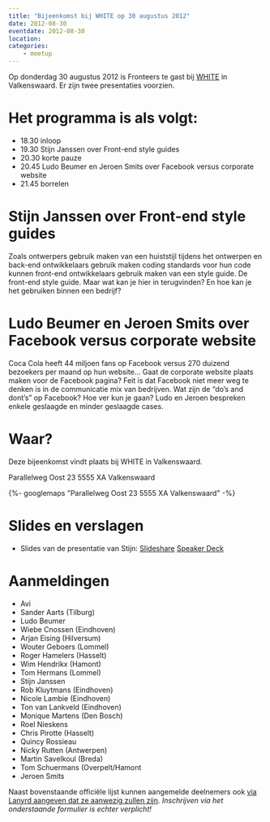 ```yaml
---
title: "Bijeenkomst bij WHITE op 30 augustus 2012"
date: 2012-08-30
eventdate: 2012-08-30
location:
categories:
    - meetup
---
```

Op donderdag 30 augustus 2012 is Fronteers te gast bij [WHITE](http://www.white.nl/) in Valkenswaard. Er zijn twee presentaties voorzien.

# Het programma is als volgt:

* 18.30 inloop
* 19.30 Stijn Janssen over Front-end style guides
* 20.30 korte pauze
* 20.45 Ludo Beumer en Jeroen Smits over Facebook versus corporate website
* 21.45 borrelen

# Stijn Janssen over Front-end style guides

Zoals ontwerpers gebruik maken van een huiststijl tijdens het ontwerpen en back-end ontwikkelaars gebruik maken coding standards voor hun code kunnen front-end ontwikkelaars gebruik maken van een style guide. De front-end style guide. Maar wat kan je hier in terugvinden? En hoe kan je het gebruiken binnen een bedrijf?

# Ludo Beumer en Jeroen Smits over Facebook versus corporate website

Coca Cola heeft 44 miljoen fans op Facebook versus 270 duizend bezoekers per maand op hun website… Gaat de corporate website plaats maken voor de Facebook pagina? Feit is dat Facebook niet meer weg te denken is in de communicatie mix van bedrijven. Wat zijn de “do’s and dont’s” op Facebook? Hoe ver kun je gaan? Ludo en Jeroen bespreken enkele geslaagde en minder geslaagde cases.

# Waar?

Deze bijeenkomst vindt plaats bij WHITE in Valkenswaard.

Parallelweg Oost 23
5555 XA Valkenswaard

{%- googlemaps "Parallelweg Oost 23 5555 XA Valkenswaard" -%}

# Slides en verslagen

* Slides van de presentatie van Stijn: [Slideshare](http://www.slideshare.net/StijnJanssen/frontend-style-guides-fronteers-white-300812) [Speaker Deck](https://speakerdeck.com/u/stijnj/p/front-end-style-guides)

# Aanmeldingen

* Avi
* Sander Aarts (Tilburg)
* Ludo Beumer
* Wiebe Cnossen (Eindhoven)
* Arjan Eising (Hilversum)
* Wouter Geboers (Lommel)
* Roger Hamelers (Hasselt)
* Wim Hendrikx (Hamont)
* Tom Hermans (Lommel)
* Stijn Janssen
* Rob Kluytmans (Eindhoven)
* Nicole Lambie (Eindhoven)
* Ton van Lankveld (Eindhoven)
* Monique Martens (Den Bosch)
* Roel Nieskens
* Chris Pirotte (Hasselt)
* Quincy Rossieau
* Nicky Rutten (Antwerpen)
* Martin Savelkoul (Breda)
* Tom Schuermans (Overpelt/Hamont
* Jeroen Smits

Naast bovenstaande officiële lijst kunnen aangemelde deelnemers ook [via Lanyrd aangeven dat ze aanwezig zullen zijn](http://lanyrd.com/2012/fronteers-white/). *Inschrijven via het onderstaande formulier is echter verplicht!*

